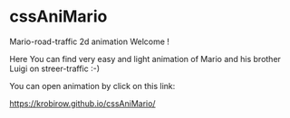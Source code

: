 # cssAniMario
Mario-road-traffic 2d animation
Welcome ! 

Here You can find very easy and light animation of Mario and his brother Luigi on streer-traffic :-)

You can open animation by click on this link:

https://krobirow.github.io/cssAniMario/
